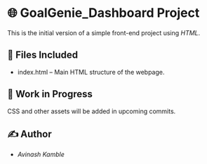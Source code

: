 # 🌐 GoalGenie_Dashboard Project

This is the initial version of a simple front-end project using *HTML*.

## 📄 Files Included

- index.html – Main HTML structure of the webpage.

## 🚧 Work in Progress

CSS and other assets will be added in upcoming commits.

## ✍ Author

- *Avinash Kamble*
